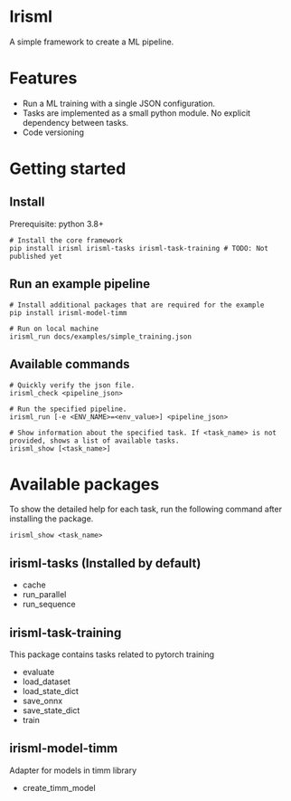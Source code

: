 # Irisml

A simple framework to create a ML pipeline.


# Features
- Run a ML training with a single JSON configuration.
- Tasks are implemented as a small python module. No explicit dependency between tasks.
- Code versioning

# Getting started
## Install
Prerequisite: python 3.8+

```
# Install the core framework
pip install irisml irisml-tasks irisml-task-training # TODO: Not published yet
```

## Run an example pipeline
```
# Install additional packages that are required for the example
pip install irisml-model-timm

# Run on local machine
irisml_run docs/examples/simple_training.json
```

## Available commands
```
# Quickly verify the json file.
irisml_check <pipeline_json>

# Run the specified pipeline.
irisml_run [-e <ENV_NAME>=<env_value>] <pipeline_json>

# Show information about the specified task. If <task_name> is not provided, shows a list of available tasks.
irisml_show [<task_name>]
```

# Available packages

To show the detailed help for each task, run the following command after installing the package.
```
irisml_show <task_name>
```

## irisml-tasks (Installed by default)
- cache
- run_parallel
- run_sequence

## irisml-task-training
This package contains tasks related to pytorch training
- evaluate
- load_dataset
- load_state_dict
- save_onnx
- save_state_dict
- train

## irisml-model-timm
Adapter for models in timm library
- create_timm_model
